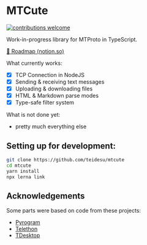 # MTCute

[![contributions welcome](https://img.shields.io/badge/contributions-welcome-brightgreen.svg?style=flat)](https://github.com/dwyl/esta/issues)

Work-in-progress library for MTProto in TypeScript.

[🎯 Roadmap (notion.so)](https://www.notion.so/teidesu/MTCute-development-cfccff4fddad4b218f3bea27f784b8b5)

What currently works:

- [x] TCP Connection in NodeJS
- [x] Sending & receiving text messages
- [x] Uploading & downloading files
- [x] HTML & Markdown parse modes
- [x] Type-safe filter system

What is not done yet:

- pretty much everything else

## Setting up for development:

```bash
git clone https://github.com/teidesu/mtcute
cd mtcute
yarn install
npx lerna link
```

## Acknowledgements

Some parts were based on code from these projects:

- [Pyrogram](https://pyrogram.org)
- [Telethon](https://github.com/LonamiWebs/Telethon)
- [TDesktop](https://github.com/telegramdesktop/tdesktop)
